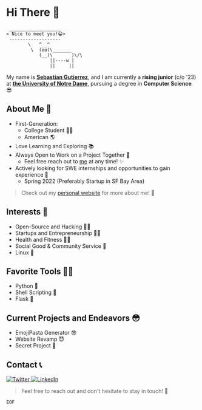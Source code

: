 # Hi There 👋
```
 ___________________
< Nice to meet you!😀>
 -------------------
        \   ^__^
         \  (oo)\_______
            (__)\       )\/\
                ||----w |
                ||     ||
```
My name is [**Sebastian Gutierrez**](https://www.linkedin.com/in/sgutier5/), and I am currently a **rising junior** (c/o '23) at [**the University of Notre Dame**](https://www.nd.edu/), pursuing a degree in **Computer Science** 😎

## About Me 🕺
* First-Generation: 
	* College Student 👨‍🎓
	*  American 🌎
* Love Learning and Exploring 📚
* Always Open to Work on a Project Together 🔨
	* Feel free reach out to [me](mailto:sgutier5@nd.edu) at any time! ✨
* Actively looking for SWE internships and opportunities to gain experience 🔎
	* Spring 2022 (Preferably Startup in SF Bay Area) 
	
> Check out my [personal website](https://worldwideseb.me) for more about me! 👀


## Interests 🧠
* Open-Source and Hacking 🐱‍💻
* Startups and Entrepreneurship 👨‍💼
* Health and Fitness 🏃‍♂️
* Social Good & Community Service 🤝
* Linux 🐧

## Favorite Tools 👷‍♂️
* Python 🐍
* Shell Scripting 🐢
* Flask 🍷

## Current Projects and Endeavors 😳
* EmojiPasta Generator 😎
* Website Revamp 😈 
* Secret Project 🤫

## Contact 📞
<a href="https://twitter.com/sebmaster714">
    <img src="https://img.shields.io/badge/Twitter--_.svg?style=social&logo=Twitter" alt="Twitter">
  </a>
  
  <a href="https://www.linkedin.com/in/sgutier5/">
    <img src="https://img.shields.io/badge/LinkedIn--_.svg?style=social&logo=linkedin" alt="LinkedIn">
  </a>


> Feel free to reach out and don't hesitate to stay in touch! 🥳

``EOF``

